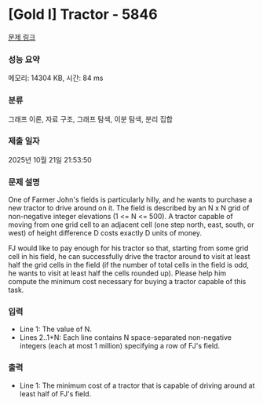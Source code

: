 # [Gold I] Tractor - 5846 

[문제 링크](https://www.acmicpc.net/problem/5846) 

### 성능 요약

메모리: 14304 KB, 시간: 84 ms

### 분류

그래프 이론, 자료 구조, 그래프 탐색, 이분 탐색, 분리 집합

### 제출 일자

2025년 10월 21일 21:53:50

### 문제 설명

<p>One of Farmer John's fields is particularly hilly, and he wants to purchase a new tractor to drive around on it.  The field is described by an N x N grid of non-negative integer elevations (1 <= N <= 500).  A tractor capable of moving from one grid cell to an adjacent cell (one step north, east, south, or west) of height difference D costs exactly D units of money.</p><p>FJ would like to pay enough for his tractor so that, starting from some grid cell in his field, he can successfully drive the tractor around to visit at least half the grid cells in the field (if the number of total cells in the field is odd, he wants to visit at least half the cells rounded up).  Please help him compute the minimum cost necessary for buying a tractor capable of this task.</p>

### 입력 

 <ul><li>Line 1: The value of N.</li><li>Lines 2..1+N: Each line contains N space-separated non-negative integers (each at most 1 million) specifying a row of FJ's field.</li></ul>

### 출력 

 <ul><li>Line 1: The minimum cost of a tractor that is capable of driving around at least half of FJ's field.</li></ul>

